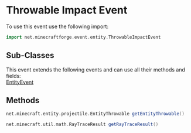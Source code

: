 # Throwable Impact Event

To use this event use the following import:
```groovy
import net.minecraftforge.event.entity.ThrowableImpactEvent
```

## Sub-Classes
This event extends the following events and can use all their methods and fields: <br>
[EntityEvent](entity_event/entity_event.md)

## Methods
```groovy
net.minecraft.entity.projectile.EntityThrowable getEntityThrowable()
```

```groovy
net.minecraft.util.math.RayTraceResult getRayTraceResult()
```
